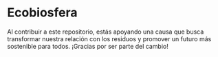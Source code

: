 # Ecobiosfera
Al contribuir a este repositorio, estás apoyando una causa que busca transformar nuestra relación con los residuos y promover un futuro más sostenible para todos. ¡Gracias por ser parte del cambio! 
